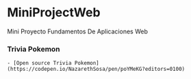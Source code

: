 # MiniProjectWeb
Mini Proyecto Fundamentos De Aplicaciones Web


### Trivia Pokemon
    - [Open source Trivia Pokemon] (https://codepen.io/NazarethSosa/pen/poYMeKG?editors=0100)